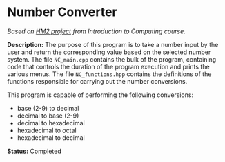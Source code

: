 # Number Converter
_Based on [HM2 project](https://github.com/TahBee03/HM2) from Introduction to Computing course._

**Description:** The purpose of this program is to take a number input by the user and return the corresponding value based on the selected number system. The file `NC_main.cpp` contains the bulk of the program, containing code that controls the duration of the program execution and prints the various menus. The file `NC_functions.hpp` contains the definitions of the functions responsible for carrying out the number conversions.

This program is capable of performing the following conversions:
* base (2-9) to decimal
* decimal to base (2-9)
* decimal to hexadecimal
* hexadecimal to octal
* hexadecimal to decimal

**Status:** Completed
